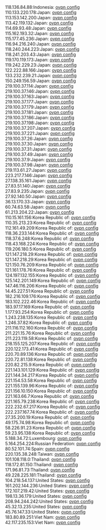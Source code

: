 118.136.84.88:Indonesia: [ovpn config](vpn/118_136_84_88.ovpn)  
110.133.220.178:Japan: [ovpn config](vpn/110_133_220_178.ovpn)  
113.153.142.200:Japan: [ovpn config](vpn/113_153_142_200.ovpn)  
113.42.119.132:Japan: [ovpn config](vpn/113_42_119_132.ovpn)  
114.69.93.48:Japan: [ovpn config](vpn/114_69_93_48.ovpn)  
115.162.193.32:Japan: [ovpn config](vpn/115_162_193_32.ovpn)  
115.177.45.236:Japan: [ovpn config](vpn/115_177_45_236.ovpn)  
116.94.216.240:Japan: [ovpn config](vpn/116_94_216_240.ovpn)  
118.240.244.223:Japan: [ovpn config](vpn/118_240_244_223.ovpn)  
118.241.203.43:Japan: [ovpn config](vpn/118_241_203_43.ovpn)  
119.170.119.173:Japan: [ovpn config](vpn/119_170_119_173.ovpn)  
119.242.229.23:Japan: [ovpn config](vpn/119_242_229_23.ovpn)  
122.222.88.166:Japan: [ovpn config](vpn/122_222_88_166.ovpn)  
133.232.239.21:Japan: [ovpn config](vpn/133_232_239_21.ovpn)  
150.249.156.59:Japan: [ovpn config](vpn/150_249_156_59.ovpn)  
219.100.37.114:Japan: [ovpn config](vpn/219_100_37_114.ovpn)  
219.100.37.146:Japan: [ovpn config](vpn/219_100_37_146.ovpn)  
219.100.37.163:Japan: [ovpn config](vpn/219_100_37_163.ovpn)  
219.100.37.177:Japan: [ovpn config](vpn/219_100_37_177.ovpn)  
219.100.37.179:Japan: [ovpn config](vpn/219_100_37_179.ovpn)  
219.100.37.181:Japan: [ovpn config](vpn/219_100_37_181.ovpn)  
219.100.37.186:Japan: [ovpn config](vpn/219_100_37_186.ovpn)  
219.100.37.198:Japan: [ovpn config](vpn/219_100_37_198.ovpn)  
219.100.37.207:Japan: [ovpn config](vpn/219_100_37_207.ovpn)  
219.100.37.221:Japan: [ovpn config](vpn/219_100_37_221.ovpn)  
219.100.37.26:Japan: [ovpn config](vpn/219_100_37_26.ovpn)  
219.100.37.30:Japan: [ovpn config](vpn/219_100_37_30.ovpn)  
219.100.37.31:Japan: [ovpn config](vpn/219_100_37_31.ovpn)  
219.100.37.49:Japan: [ovpn config](vpn/219_100_37_49.ovpn)  
219.100.37.9:Japan: [ovpn config](vpn/219_100_37_9.ovpn)  
219.100.37.98:Japan: [ovpn config](vpn/219_100_37_98.ovpn)  
219.113.61.27:Japan: [ovpn config](vpn/219_113_61_27.ovpn)  
223.217.7.146:Japan: [ovpn config](vpn/223_217_7_146.ovpn)  
27.138.35.161:Japan: [ovpn config](vpn/27_138_35_161.ovpn)  
27.83.51.140:Japan: [ovpn config](vpn/27_83_51_140.ovpn)  
27.83.9.235:Japan: [ovpn config](vpn/27_83_9_235.ovpn)  
27.92.140.50:Japan: [ovpn config](vpn/27_92_140_50.ovpn)  
36.13.170.33:Japan: [ovpn config](vpn/36_13_170_33.ovpn)  
60.74.63.58:Japan: [ovpn config](vpn/60_74_63_58.ovpn)  
61.213.204.22:Japan: [ovpn config](vpn/61_213_204_22.ovpn)  
110.15.161.156:Korea Republic of: [ovpn config](vpn/110_15_161_156.ovpn)  
110.35.213.23:Korea Republic of: [ovpn config](vpn/110_35_213_23.ovpn)  
112.161.49.209:Korea Republic of: [ovpn config](vpn/112_161_49_209.ovpn)  
118.36.233.144:Korea Republic of: [ovpn config](vpn/118_36_233_144.ovpn)  
118.37.6.248:Korea Republic of: [ovpn config](vpn/118_37_6_248.ovpn)  
118.43.168.224:Korea Republic of: [ovpn config](vpn/118_43_168_224.ovpn)  
119.206.180.5:Korea Republic of: [ovpn config](vpn/119_206_180_5.ovpn)  
121.147.218.29:Korea Republic of: [ovpn config](vpn/121_147_218_29.ovpn)  
121.147.218.29:Korea Republic of: [ovpn config](vpn/121_147_218_29.ovpn)  
121.150.76.209:Korea Republic of: [ovpn config](vpn/121_150_76_209.ovpn)  
121.161.178.76:Korea Republic of: [ovpn config](vpn/121_161_178_76.ovpn)  
124.197.132.155:Korea Republic of: [ovpn config](vpn/124_197_132_155.ovpn)  
125.142.201.149:Korea Republic of: [ovpn config](vpn/125_142_201_149.ovpn)  
147.46.116.206:Korea Republic of: [ovpn config](vpn/147_46_116_206.ovpn)  
14.45.227.51:Korea Republic of: [ovpn config](vpn/14_45_227_51.ovpn)  
182.216.109.176:Korea Republic of: [ovpn config](vpn/182_216_109_176.ovpn)  
183.102.222.46:Korea Republic of: [ovpn config](vpn/183_102_222_46.ovpn)  
183.97.17.169:Korea Republic of: [ovpn config](vpn/183_97_17_169.ovpn)  
1.177.93.254:Korea Republic of: [ovpn config](vpn/1_177_93_254.ovpn)  
1.243.238.135:Korea Republic of: [ovpn config](vpn/1_243_238_135.ovpn)  
1.246.37.82:Korea Republic of: [ovpn config](vpn/1_246_37_82.ovpn)  
211.116.112.160:Korea Republic of: [ovpn config](vpn/211_116_112_160.ovpn)  
211.221.15.76:Korea Republic of: [ovpn config](vpn/211_221_15_76.ovpn)  
211.223.119.58:Korea Republic of: [ovpn config](vpn/211_223_119_58.ovpn)  
218.155.125.207:Korea Republic of: [ovpn config](vpn/218_155_125_207.ovpn)  
220.122.173.41:Korea Republic of: [ovpn config](vpn/220_122_173_41.ovpn)  
220.70.89.136:Korea Republic of: [ovpn config](vpn/220_70_89_136.ovpn)  
220.72.81.138:Korea Republic of: [ovpn config](vpn/220_72_81_138.ovpn)  
220.82.215.9:Korea Republic of: [ovpn config](vpn/220_82_215_9.ovpn)  
221.143.101.129:Korea Republic of: [ovpn config](vpn/221_143_101_129.ovpn)  
221.144.34.217:Korea Republic of: [ovpn config](vpn/221_144_34_217.ovpn)  
221.154.53.58:Korea Republic of: [ovpn config](vpn/221_154_53_58.ovpn)  
221.155.139.96:Korea Republic of: [ovpn config](vpn/221_155_139_96.ovpn)  
221.156.10.150:Korea Republic of: [ovpn config](vpn/221_156_10_150.ovpn)  
221.163.66.7:Korea Republic of: [ovpn config](vpn/221_163_66_7.ovpn)  
221.165.79.238:Korea Republic of: [ovpn config](vpn/221_165_79_238.ovpn)  
222.232.67.217:Korea Republic of: [ovpn config](vpn/222_232_67_217.ovpn)  
222.237.167.74:Korea Republic of: [ovpn config](vpn/222_237_167_74.ovpn)  
27.35.200.19:Korea Republic of: [ovpn config](vpn/27_35_200_19.ovpn)  
49.175.74.98:Korea Republic of: [ovpn config](vpn/49_175_74_98.ovpn)  
58.226.91.23:Korea Republic of: [ovpn config](vpn/58_226_91_23.ovpn)  
59.23.95.138:Korea Republic of: [ovpn config](vpn/59_23_95_138.ovpn)  
5.188.34.72:Luxembourg: [ovpn config](vpn/5_188_34_72.ovpn)  
5.164.254.224:Russian Federation: [ovpn config](vpn/5_164_254_224.ovpn)  
80.52.101.74:Spain: [ovpn config](vpn/80_52_101_74.ovpn)  
220.135.38.248:Taiwan: [ovpn config](vpn/220_135_38_248.ovpn)  
101.108.118.0:Thailand: [ovpn config](vpn/101_108_118_0.ovpn)  
118.172.81.150:Thailand: [ovpn config](vpn/118_172_81_150.ovpn)  
171.96.81.73:Thailand: [ovpn config](vpn/171_96_81_73.ovpn)  
49.228.225.181:Thailand: [ovpn config](vpn/49_228_225_181.ovpn)  
104.218.54.137:United States: [ovpn config](vpn/104_218_54_137.ovpn)  
161.202.144.236:United States: [ovpn config](vpn/161_202_144_236.ovpn)  
172.107.219.42:United States: [ovpn config](vpn/172_107_219_42.ovpn)  
198.13.36.179:United States: [ovpn config](vpn/198_13_36_179.ovpn)  
208.94.244.242:United States: [ovpn config](vpn/208_94_244_242.ovpn)  
45.32.13.235:United States: [ovpn config](vpn/45_32_13_235.ovpn)  
45.76.147.33:United States: [ovpn config](vpn/45_76_147_33.ovpn)  
183.80.89.251:Viet Nam: [ovpn config](vpn/183_80_89_251.ovpn)  
42.117.235.153:Viet Nam: [ovpn config](vpn/42_117_235_153.ovpn)  
